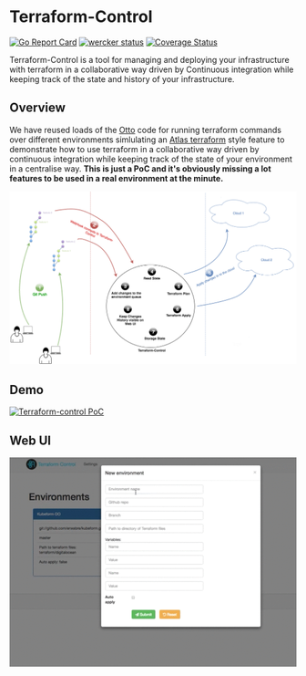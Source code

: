 # Terraform-Control

[![Go Report Card](https://goreportcard.com/badge/github.com/Capgemini/terraform-control)](https://goreportcard.com/report/github.com/Capgemini/terraform-control)
[![wercker status](https://app.wercker.com/status/15890eedfe803a8ff9d9044261c0eea7/m "wercker status")](https://app.wercker.com/project/bykey/15890eedfe803a8ff9d9044261c0eea7)
[![Coverage Status](https://coveralls.io/repos/github/Capgemini/terraform-control/badge.svg?branch=HEAD)](https://coveralls.io/github/Capgemini/terraform-control?branch=HEAD)


Terraform-Control is a tool for managing and deploying your infrastructure with terraform in a collaborative way driven by Continuous integration while keeping track of the state and history of your infrastructure.

## Overview

We have reused loads of the [Otto](https://github.com/hashicorp/otto/) code for running terraform commands over different environments simlulating an [Atlas terraform](https://atlas.hashicorp.com/terraform) style feature to demonstrate how to use terraform in a collaborative way driven by continuous integration while keeping track of the state of your environment in a centralise way.
**This is just a PoC and it's obviously missing a lot features to be used in a real environment at the minute.**

![terraform-control-diagram](docs/terraform-control-diagram.png)

## Demo

[![Terraform-control PoC](https://img.youtube.com/vi/5eClxFWK_Ec/0.jpg)](https://www.youtube.com/watch?v=5eClxFWK_Ec)


## Web UI

![web-ui](docs/terraform-control-ui.gif)
